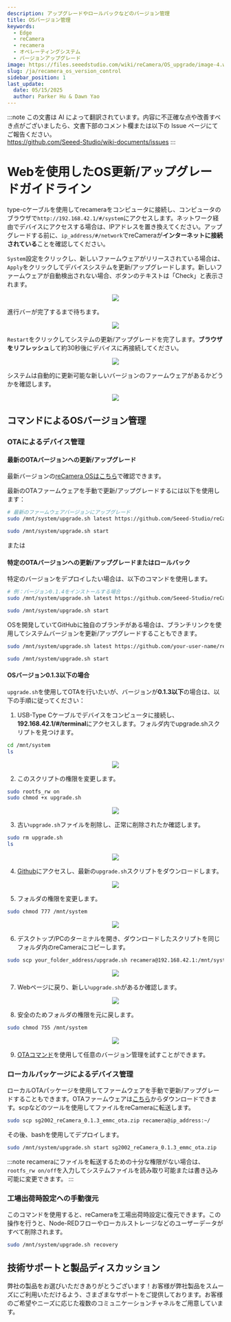 ```yaml
---
description: アップグレードやロールバックなどのバージョン管理
title: OSバージョン管理
keywords:
  - Edge
  - reCamera
  - recamera
  - オペレーティングシステム
  - バージョンアップグレード
image: https://files.seeedstudio.com/wiki/reCamera/OS_upgrade/image-4.webp
slug: /ja/recamera_os_version_control
sidebar_position: 1
last_update:
  date: 05/15/2025
  author: Parker Hu & Dawn Yao
---
```

:::note
この文書は AI によって翻訳されています。内容に不正確な点や改善すべき点がございましたら、文書下部のコメント欄または以下の Issue ページにてご報告ください。  
https://github.com/Seeed-Studio/wiki-documents/issues
:::

# Webを使用したOS更新/アップグレードガイドライン
type-cケーブルを使用してrecameraをコンピュータに接続し、コンピュータのブラウザで`http://192.168.42.1/#/system`にアクセスします。ネットワーク経由でデバイスにアクセスする場合は、IPアドレスを置き換えてください。アップグレードする前に、`ip_address/#/network`でreCameraが**インターネットに接続されている**ことを確認してください。

`System`設定をクリックし、新しいファームウェアがリリースされている場合は、`Apply`をクリックしてデバイスシステムを更新/アップグレードします。新しいファームウェアが自動検出されない場合、ボタンのテキストは「Check」と表示されます。
<div align="center"><img width={800} src="https://files.seeedstudio.com/wiki/reCamera/OS_upgrade/image.png" /></div>

進行バーが完了するまで待ちます。

<div align="center"><img width={800} src="https://files.seeedstudio.com/wiki/reCamera/OS_upgrade/image-1.png" /></div>

`Restart`をクリックしてシステムの更新/アップグレードを完了します。**ブラウザをリフレッシュ**して約30秒後にデバイスに再接続してください。
<div align="center"><img width={800} src="https://files.seeedstudio.com/wiki/reCamera/OS_upgrade/image-2.png" /></div>

システムは自動的に更新可能な新しいバージョンのファームウェアがあるかどうかを確認します。
<div align="center"><img width={800} src="https://files.seeedstudio.com/wiki/reCamera/OS_upgrade/image-3.png" /></div>

## コマンドによるOSバージョン管理

### OTAによるデバイス管理
#### 最新のOTAバージョンへの更新/アップグレード
最新バージョンの[reCamera OSはこちら](https://github.com/Seeed-Studio/reCamera-OS)で確認できます。

最新のOTAファームウェアを手動で更新/アップグレードするには以下を使用します：
```bash
# 最新のファームウェアバージョンにアップグレード
sudo /mnt/system/upgrade.sh latest https://github.com/Seeed-Studio/reCamera-OS/releases/latest 

sudo /mnt/system/upgrade.sh start
```
または
#### 特定のOTAバージョンへの更新/アップグレードまたはロールバック
特定のバージョンをデプロイしたい場合は、以下のコマンドを使用します。
```bash
# 例：バージョン0.1.4をインストールする場合
sudo /mnt/system/upgrade.sh latest https://github.com/Seeed-Studio/reCamera-OS/releases/tag/0.1.4

sudo /mnt/system/upgrade.sh start
```
OSを開発していてGitHubに独自のブランチがある場合は、ブランチリンクを使用してシステムバージョンを更新/アップグレードすることもできます。
```bash
sudo /mnt/system/upgrade.sh latest https://github.com/your-user-name/reCamera-OS/releases/your-version-file-address

sudo /mnt/system/upgrade.sh start
```
#### OSバージョン0.1.3以下の場合
`upgrade.sh`を使用してOTAを行いたいが、バージョンが**0.1.3以下**の場合は、以下の手順に従ってください：

1. USB-Type Cケーブルでデバイスをコンピュータに接続し、**192.168.42.1/#/terminal**にアクセスします。フォルダ内でupgrade.shスクリプトを見つけます。
```bash
cd /mnt/system
ls
```

<div align="center"><img width={800} src="https://files.seeedstudio.com/wiki/reCamera/OS_upgrade/find_upgrade_script.png" /></div>

2. このスクリプトの権限を変更します。
```bash
sudo rootfs_rw on
sudo chmod +x upgrade.sh
```

<div align="center"><img width={800} src="https://files.seeedstudio.com/wiki/reCamera/OS_upgrade/change_file_permission.png" /></div>

3. 古い`upgrade.sh`ファイルを削除し、正常に削除されたか確認します。
```bash
sudo rm upgrade.sh
ls
```

<div align="center"><img width={800} src="https://files.seeedstudio.com/wiki/reCamera/OS_upgrade/remove_script.png" /></div>

4. [Github](https://github.com/Seeed-Studio/reCamera-OS/blob/sg200x-reCamera/external/ramdisk/rootfs/overlay/cv181x_musl_riscv64/system/upgrade.sh)にアクセスし、最新の`upgrade.sh`スクリプトをダウンロードします。

<div align="center"><img width={800} src="https://files.seeedstudio.com/wiki/reCamera/OS_upgrade/download_sh_github.png" /></div>

5. フォルダの権限を変更します。
```bash
sudo chmod 777 /mnt/system
```

<div align="center"><img width={800} src="https://files.seeedstudio.com/wiki/reCamera/OS_upgrade/change_folder_permission.png" /></div>

6. デスクトップ/PCのターミナルを開き、ダウンロードしたスクリプトを同じフォルダ内のreCameraにコピーします。
```bash
sudo scp your_folder_address/upgrade.sh recamera@192.168.42.1:/mnt/system/
```

<div align="center"><img width={800} src="https://files.seeedstudio.com/wiki/reCamera/OS_upgrade/scp_file.png" /></div>

7. Webページに戻り、新しい`upgrade.sh`があるか確認します。

<div align="center"><img width={800} src="https://files.seeedstudio.com/wiki/reCamera/OS_upgrade/new_script.png" /></div>

8. 安全のためフォルダの権限を元に戻します。
```bash
sudo chmod 755 /mnt/system
```

<div align="center"><img width={800} src="https://files.seeedstudio.com/wiki/reCamera/OS_upgrade/chang_back_permission.png" /></div>

9. [OTAコマンド](#device-management-by-ota)を使用して任意のバージョン管理を試すことができます。

### ローカルパッケージによるデバイス管理
ローカルOTAパッケージを使用してファームウェアを手動で更新/アップグレードすることもできます。OTAファームウェアは[こちら](https://github.com/Seeed-Studio/reCamera-OS/releases/)からダウンロードできます。scpなどのツールを使用してファイルをreCameraに転送します。
```bash
sudo scp sg2002_reCamera_0.1.3_emmc_ota.zip recamera@ip_address:~/
```
その後、bashを使用してデプロイします。
```bash
sudo /mnt/system/upgrade.sh start sg2002_reCamera_0.1.3_emmc_ota.zip
```
:::note
recameraにファイルを転送するための十分な権限がない場合は、`rootfs_rw on/off`を入力してシステムファイルを読み取り可能または書き込み可能に変更できます。
:::

### 工場出荷時設定への手動復元
このコマンドを使用すると、reCameraを工場出荷時設定に復元できます。この操作を行うと、Node-REDフローやローカルストレージなどのユーザーデータがすべて削除されます。
```bash
sudo /mnt/system/upgrade.sh recovery
```

## 技術サポートと製品ディスカッション

弊社の製品をお選びいただきありがとうございます！お客様が弊社製品をスムーズにご利用いただけるよう、さまざまなサポートをご提供しております。お客様のご希望やニーズに応じた複数のコミュニケーションチャネルをご用意しています。

<div class="button_tech_support_container">
<a href="https://forum.seeedstudio.com/" class="button_forum"></a> 
<a href="https://www.seeedstudio.com/contacts" class="button_email"></a>
</div>

<div class="button_tech_support_container">
<a href="https://discord.gg/eWkprNDMU7" class="button_discord"></a> 
<a href="https://github.com/Seeed-Studio/wiki-documents/discussions/69" class="button_discussion"></a>
</div>